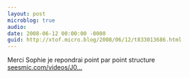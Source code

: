 ```yaml
---
layout: post
microblog: true
audio: 
date: 2008-06-12 00:00:00 -0000
guid: http://xtof.micro.blog/2008/06/12/t833013686.html
---
```

Merci Sophie  je repondrai point par point structure [seesmic.com/videos/J0...](http://seesmic.com/videos/J0nQNea0fr)
